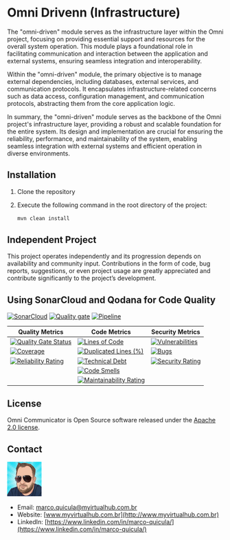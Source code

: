 # Omni Drivenn (Infrastructure)

The "omni-driven" module serves as the infrastructure layer within the Omni project, focusing on providing essential support and resources for the overall system operation. This module plays a foundational role in facilitating communication and interaction between the application and external systems, ensuring seamless integration and interoperability.

Within the "omni-driven" module, the primary objective is to manage external dependencies, including databases, external services, and communication protocols. It encapsulates infrastructure-related concerns such as data access, configuration management, and communication protocols, abstracting them from the core application logic.

In summary, the "omni-driven" module serves as the backbone of the Omni project's infrastructure layer, providing a robust and scalable foundation for the entire system. Its design and implementation are crucial for ensuring the reliability, performance, and maintainability of the system, enabling seamless integration with external systems and efficient operation in diverse environments.

## Installation

1. Clone the repository
2. Execute the following command in the root directory of the project:

    ```bash
    mvn clean install
    ```

## Independent Project

This project operates independently and its progression depends on availability and community input. Contributions in the form of code, bug reports, suggestions, or even project usage are greatly appreciated and contribute significantly to the project’s development.

## Using SonarCloud and Qodana for Code Quality

[![SonarCloud](https://sonarcloud.io/images/project_badges/sonarcloud-white.svg)](https://sonarcloud.io/summary/new_code?id=my-virtual-hub_omni-driven)
[![Quality gate](https://sonarcloud.io/api/project_badges/quality_gate?project=my-virtual-hub_omni-driven)](https://sonarcloud.io/summary/new_code?id=my-virtual-hub_omni-driven) [![Pipeline](https://github.com/my-virtual-hub/omni-ports-outbound/actions/workflows/pipeline.yaml/badge.svg)](https://github.com/my-virtual-hub/omni-ports-outbound/actions/workflows/pipeline.yaml)

| Quality Metrics | Code Metrics | Security Metrics |
|---|---|---|
| [![Quality Gate Status](https://sonarcloud.io/api/project_badges/measure?project=my-virtual-hub_omni-driven&metric=alert_status)](https://sonarcloud.io/summary/new_code?id=my-virtual-hub_omni-driven) | [![Lines of Code](https://sonarcloud.io/api/project_badges/measure?project=my-virtual-hub_omni-driven&metric=ncloc)](https://sonarcloud.io/summary/new_code?id=my-virtual-hub_omni-driven) | [![Vulnerabilities](https://sonarcloud.io/api/project_badges/measure?project=my-virtual-hub_omni-driven&metric=vulnerabilities)](https://sonarcloud.io/summary/new_code?id=my-virtual-hub_omni-driven) |
| [![Coverage](https://sonarcloud.io/api/project_badges/measure?project=my-virtual-hub_omni-driven&metric=coverage)](https://sonarcloud.io/summary/new_code?id=my-virtual-hub_omni-driven) | [![Duplicated Lines (%)](https://sonarcloud.io/api/project_badges/measure?project=my-virtual-hub_omni-driven&metric=duplicated_lines_density)](https://sonarcloud.io/summary/new_code?id=my-virtual-hub_omni-driven) | [![Bugs](https://sonarcloud.io/api/project_badges/measure?project=my-virtual-hub_omni-driven&metric=bugs)](https://sonarcloud.io/summary/new_code?id=my-virtual-hub_omni-driven) |
| [![Reliability Rating](https://sonarcloud.io/api/project_badges/measure?project=my-virtual-hub_omni-driven&metric=reliability_rating)](https://sonarcloud.io/summary/new_code?id=my-virtual-hub_omni-driven) | [![Technical Debt](https://sonarcloud.io/api/project_badges/measure?project=my-virtual-hub_omni-driven&metric=sqale_index)](https://sonarcloud.io/summary/new_code?id=my-virtual-hub_omni-driven) | [![Security Rating](https://sonarcloud.io/api/project_badges/measure?project=my-virtual-hub_omni-driven&metric=security_rating)](https://sonarcloud.io/summary/new_code?id=my-virtual-hub_omni-driven) |
| | [![Code Smells](https://sonarcloud.io/api/project_badges/measure?project=my-virtual-hub_omni-driven&metric=code_smells)](https://sonarcloud.io/summary/new_code?id=my-virtual-hub_omni-driven) | |
| | [![Maintainability Rating](https://sonarcloud.io/api/project_badges/measure?project=my-virtual-hub_omni-driven&metric=sqale_rating)](https://sonarcloud.io/summary/new_code?id=my-virtual-hub_omni-driven) | |

## License

Omni Communicator is Open Source software released under the [Apache 2.0 license](https://www.apache.org/licenses/LICENSE-2.0.html).

## Contact

![Marco Quicula](images/marco.png)

- Email: [marco.quicula@myirtualhub.com.br](mailto:marco.quicula@myvirtualhub.com.br)
- Website: [www.myvirtualhub.com.br](http://www.myvirtualhub.com.br)
- LinkedIn: [https://www.linkedin.com/in/marco-quicula/](https://www.linkedin.com/in/marco-quicula/)

